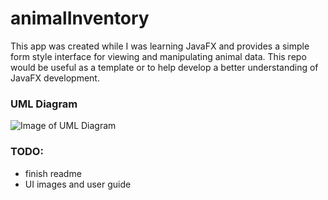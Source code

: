 # animalInventory
This app was created while I was learning JavaFX and provides a simple form style interface for viewing and manipulating animal data.  This repo would be useful as a template or to help develop a better understanding of JavaFX development.


### UML Diagram

![Image of UML Diagram](https://trello-attachments.s3.amazonaws.com/5d192ca998e55f4f79dc0176/864x398/4a461acbfd13ba8e95d134e96e8f10a3/image.png)

### TODO:
- finish readme
- UI images and user guide
